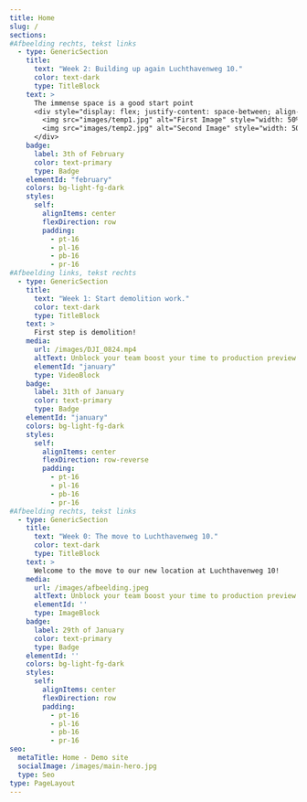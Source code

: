 ```yaml
---
title: Home
slug: /
sections:
#Afbeelding rechts, tekst links
  - type: GenericSection
    title:
      text: "Week 2: Building up again Luchthavenweg 10."
      color: text-dark
      type: TitleBlock
    text: >
      The immense space is a good start point
      <div style="display: flex; justify-content: space-between; align-items: flex-end; gap: 20px;">
        <img src="images/temp1.jpg" alt="First Image" style="width: 50%; height: 300px; object-fit: cover;">
        <img src="images/temp2.jpg" alt="Second Image" style="width: 50%; height: 300px; object-fit: cover;">
      </div>
    badge:
      label: 3th of February
      color: text-primary
      type: Badge
    elementId: "february"
    colors: bg-light-fg-dark
    styles:
      self:
        alignItems: center
        flexDirection: row
        padding:
          - pt-16
          - pl-16
          - pb-16
          - pr-16       
#Afbeelding links, tekst rechts
  - type: GenericSection
    title:
      text: "Week 1: Start demolition work."
      color: text-dark
      type: TitleBlock
    text: >
      First step is demolition!
    media:
      url: /images/DJI_0824.mp4
      altText: Unblock your team boost your time to production preview
      elementId: "january"
      type: VideoBlock
    badge:
      label: 31th of January
      color: text-primary
      type: Badge
    elementId: "january"
    colors: bg-light-fg-dark
    styles:
      self:
        alignItems: center
        flexDirection: row-reverse
        padding:
          - pt-16
          - pl-16
          - pb-16
          - pr-16
#Afbeelding rechts, tekst links
  - type: GenericSection
    title:
      text: "Week 0: The move to Luchthavenweg 10."
      color: text-dark
      type: TitleBlock
    text: >
      Welcome to the move to our new location at Luchthavenweg 10!
    media:
      url: /images/afbeelding.jpeg
      altText: Unblock your team boost your time to production preview
      elementId: ''
      type: ImageBlock
    badge:
      label: 29th of January
      color: text-primary
      type: Badge
    elementId: ''
    colors: bg-light-fg-dark
    styles:
      self:
        alignItems: center
        flexDirection: row
        padding:
          - pt-16
          - pl-16
          - pb-16
          - pr-16
seo:
  metaTitle: Home - Demo site
  socialImage: /images/main-hero.jpg
  type: Seo
type: PageLayout
---
```

